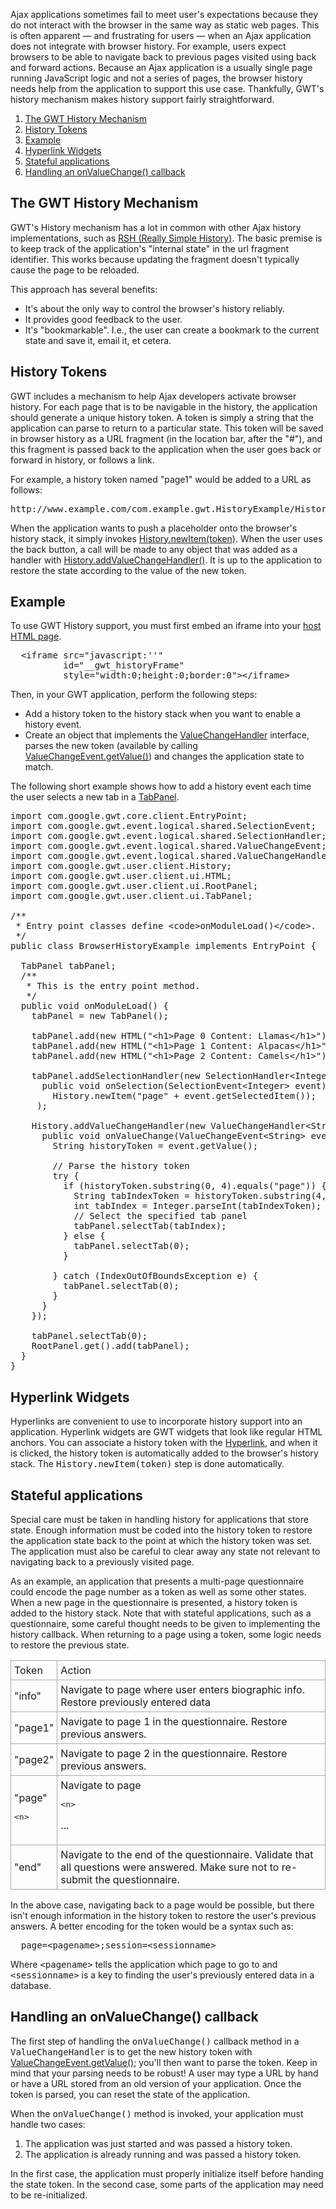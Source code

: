 <p>Ajax applications sometimes fail to meet user's expectations because they do not interact with the browser in the same way as static web pages. This is often apparent &mdash; and
frustrating for users &mdash; when an Ajax application does not integrate with browser history. For example, users expect browsers to be able to navigate back to previous pages visited
using back and forward actions. Because an Ajax application is a usually single page running JavaScript logic and not a series of pages, the browser history needs help from the
application to support this use case. Thankfully, GWT's history mechanism makes history support fairly straightforward.</p>

<ol class="toc" id="pageToc">
  <li><a href="#mechanism">The GWT History Mechanism</a></li>
  <li><a href="#tokens">History Tokens</a></li>
  <li><a href="#example">Example</a></li>
  <li><a href="#widgets">Hyperlink Widgets</a></li>
  <li><a href="#stateful">Stateful applications</a></li>
  <li><a href="#onvaluechange">Handling an onValueChange() callback</a></li>
</ol>


<h2 id="mechanism">The GWT History Mechanism</h2>

<p>GWT's History mechanism has a lot in common with other Ajax history implementations, such as <a href="http://code.google.com/p/reallysimplehistory">RSH (Really
Simple History)</a>. The basic premise is to keep track of the application's &quot;internal state&quot; in the url fragment identifier. This works because updating the fragment doesn't
typically cause the page to be reloaded.</p>

<p>This approach has several benefits:</p>

<ul>
<li>It's about the only way to control the browser's history reliably.</li>

<li>It provides good feedback to the user.</li>

<li>It's &quot;bookmarkable&quot;. I.e., the user can create a bookmark to the current state and save it, email it, et cetera.</li>
</ul>



<h2 id="tokens">History Tokens</h2>

<p>GWT includes a mechanism to help Ajax developers activate browser history. For each page that is to be navigable in the history, the application should generate a unique
history token. A token is simply a string that the application can parse to return to a particular state. This token will be saved in browser history as a URL fragment (in the
location bar, after the &quot;#&quot;), and this fragment is passed back to the application when the user goes back or forward in history, or follows a link.</p>

<p>For example, a history token named &quot;page1&quot; would be added to a URL as follows:</p>

<pre class="prettyprint">
http://www.example.com/com.example.gwt.HistoryExample/HistoryExample.html#page1
</pre>

<p>When the application wants to push a placeholder onto the browser's history stack, it simply invokes <a href="/javadoc/latest/com/google/gwt/user/client/History.html#newItem(java.lang.String)">History.newItem(token)</a>. When
the user uses the back button, a call will be made to any object that was added as a handler with <a href="/javadoc/latest/com/google/gwt/user/client/History.html#addValueChangeHandler(com.google.gwt.event.logical.shared.ValueChangeHandler)">History.addValueChangeHandler()</a>. It is up to the application to restore the state according to the value of the new token.</p>

<h2 id="example">Example</h2>

<p>To use GWT History support, you must first embed an iframe into your <a href="DevGuideOrganizingProjects.html#DevGuideHostPage">host HTML page</a>.</p>

<pre class="prettyprint">
  &lt;iframe src=&quot;javascript:''&quot;
          id=&quot;__gwt_historyFrame&quot;
          style=&quot;width:0;height:0;border:0&quot;&gt;&lt;/iframe&gt;
</pre>

<p>Then, in your GWT application, perform the following steps:</p>

<ul>
<li>Add a history token to the history stack when you want to enable a history event.</li>

<li>Create an object that implements the <a href="/javadoc/latest/com/google/gwt/event/logical/shared/ValueChangeHandler.html">ValueChangeHandler</a> interface, parses the new token (available by calling <a href="http://google-web-toolkit.googlecode.com/svn/javadoc/latest/com/google/gwt/event/logical/shared/ValueChangeEvent.html#getValue()">ValueChangeEvent.getValue()</a>) and changes the application state to match.</li>
</ul>

<p>The following short example shows how to add a history event each time the user selects a new tab in a <a href="/javadoc/latest/com/google/gwt/user/client/ui/TabPanel.html">TabPanel</a>.</p>

<pre class="prettyprint">
import com.google.gwt.core.client.EntryPoint;
import com.google.gwt.event.logical.shared.SelectionEvent;
import com.google.gwt.event.logical.shared.SelectionHandler;
import com.google.gwt.event.logical.shared.ValueChangeEvent;
import com.google.gwt.event.logical.shared.ValueChangeHandler;
import com.google.gwt.user.client.History;
import com.google.gwt.user.client.ui.HTML;
import com.google.gwt.user.client.ui.RootPanel;
import com.google.gwt.user.client.ui.TabPanel;

/**
 * Entry point classes define &lt;code&gt;onModuleLoad()&lt;/code&gt;.
 */
public class BrowserHistoryExample implements EntryPoint {

  TabPanel tabPanel;
  /**
   * This is the entry point method.
   */
  public void onModuleLoad() {
    tabPanel = new TabPanel();

    tabPanel.add(new HTML(&quot;&lt;h1&gt;Page 0 Content: Llamas&lt;/h1&gt;&quot;), &quot; Page 0 &quot;);
    tabPanel.add(new HTML(&quot;&lt;h1&gt;Page 1 Content: Alpacas&lt;/h1&gt;&quot;), &quot; Page 1 &quot;);
    tabPanel.add(new HTML(&quot;&lt;h1&gt;Page 2 Content: Camels&lt;/h1&gt;&quot;), &quot; Page 2 &quot;);

    tabPanel.addSelectionHandler(new SelectionHandler&lt;Integer&gt;(){
      public void onSelection(SelectionEvent&lt;Integer&gt; event) {
        History.newItem(&quot;page&quot; + event.getSelectedItem());
     );

    History.addValueChangeHandler(new ValueChangeHandler&lt;String&gt;() {
      public void onValueChange(ValueChangeEvent&lt;String&gt; event) {
        String historyToken = event.getValue();

        // Parse the history token
        try {
          if (historyToken.substring(0, 4).equals(&quot;page&quot;)) {
            String tabIndexToken = historyToken.substring(4, 5);
            int tabIndex = Integer.parseInt(tabIndexToken);
            // Select the specified tab panel
            tabPanel.selectTab(tabIndex);
          } else {
            tabPanel.selectTab(0);
          }

        } catch (IndexOutOfBoundsException e) {
          tabPanel.selectTab(0);
        }
      }
    });

    tabPanel.selectTab(0);
    RootPanel.get().add(tabPanel);
  }
}
</pre>

<h2 id="widgets">Hyperlink Widgets</h2>

<p>Hyperlinks are convenient to use to incorporate history support into an application. Hyperlink widgets are GWT widgets that look like regular HTML anchors. You can associate a
history token with the <a href="/javadoc/latest/com/google/gwt/user/client/ui/Hyperlink.html">Hyperlink</a>, and when it is
clicked, the history token is automatically added to the browser's history stack. The <tt>History.newItem(token)</tt> step is done automatically.</p>

<h2 id="stateful">Stateful applications</h2>

<p>Special care must be taken in handling history for applications that store state. Enough information must be coded into the history token to restore the application state back
to the point at which the history token was set. The application must also be careful to clear away any state not relevant to navigating back to a previously visited page.</p>

<p>As an example, an application that presents a multi-page questionnaire could encode the page number as a token as well as some other states. When a new page in the
questionnaire is presented, a history token is added to the history stack. Note that with stateful applications, such as a questionnaire, some careful thought needs to be given to
implementing the history callback. When returning to a page using a token, some logic needs to restore the previous state.</p>

<table>
<tr>
<td style="border: 1px solid #aaa; padding: 5px;">Token</td>
<td style="border: 1px solid #aaa; padding: 5px;">Action</td>
</tr>

<tr>
<td style="border: 1px solid #aaa; padding: 5px;">&quot;info&quot;</td>
<td style="border: 1px solid #aaa; padding: 5px;">Navigate to page where user enters biographic info. Restore previously entered data</td>
</tr>

<tr>
<td style="border: 1px solid #aaa; padding: 5px;">&quot;page1&quot;</td>
<td style="border: 1px solid #aaa; padding: 5px;">Navigate to page 1 in the questionnaire. Restore previous answers.</td>
</tr>

<tr>
<td style="border: 1px solid #aaa; padding: 5px;">&quot;page2&quot;</td>
<td style="border: 1px solid #aaa; padding: 5px;">Navigate to page 2 in the questionnaire. Restore previous answers.</td>
</tr>

<tr>
<td style="border: 1px solid #aaa; padding: 5px;">&quot;page&quot;

<pre>
<span class="error">&lt;n&gt;</span>
</pre>
</td>
<td style="border: 1px solid #aaa; padding: 5px;">Navigate to page

<pre>
<span class="error">&lt;n&gt;</span>
</pre>

...</td>
</tr>

<tr>
<td style="border: 1px solid #aaa; padding: 5px;">&quot;end&quot;</td>
<td style="border: 1px solid #aaa; padding: 5px;">Navigate to the end of the questionnaire. Validate that all questions were answered. Make sure not to re-submit the
questionnaire.</td>
</tr>
</table>



<p>In the above case, navigating back to a page would be possible, but there isn't enough information in the history token to restore the user's previous answers. A better
encoding for the token would be a syntax such as:</p>

<pre class="prettyprint">
  page=&lt;pagename&gt;;session=&lt;sessionname&gt;
</pre>

<p>Where <tt>&lt;pagename&gt;</tt> tells the application which page to go to and <tt>&lt;sessionname&gt;</tt> is a key to finding the user's previously entered data in a
database.</p>

<h2 id="onvaluechange">Handling an onValueChange() callback</h2>

<p>The first step of handling the <tt>onValueChange()</tt> callback method in a <tt>ValueChangeHandler</tt> is to get the new history token with <a href="/javadoc/latest/com/google/gwt/event/logical/shared/ValueChangeEvent.html#getValue()">ValueChangeEvent.getValue()</a>; you'll then want to parse the token. Keep in mind that your parsing needs to be robust! A user may type a URL by hand or have a URL
stored from an old version of your application. Once the token is parsed, you can reset the state of the application.</p>

<p>When the <tt>onValueChange()</tt> method is invoked, your application must handle two cases:</p>

<ol>
<li>The application was just started and was passed a history token.</li>

<li>The application is already running and was passed a history token.</li>
</ol>

<p>In the first case, the application must properly initialize itself before handing the state token. In the second case, some parts of the application may need to be
re-initialized.</p>


